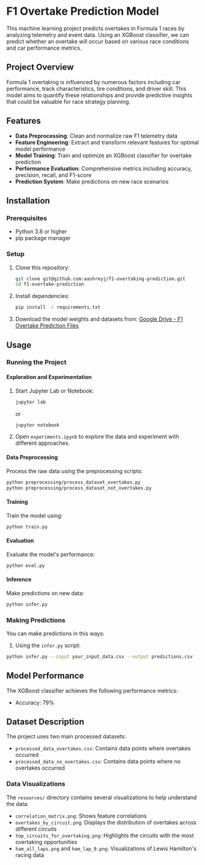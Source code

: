 # F1 Overtake Prediction Model

This machine learning project predicts overtakes in Formula 1 races by analyzing telemetry and event data. Using an XGBoost classifier, we can predict whether an overtake will occur based on various race conditions and car performance metrics.

## Project Overview

Formula 1 overtaking is influenced by numerous factors including car performance, track characteristics, tire conditions, and driver skill. This model aims to quantify these relationships and provide predictive insights that could be valuable for race strategy planning.

## Features

- **Data Preprocessing**: Clean and normalize raw F1 telemetry data
- **Feature Engineering**: Extract and transform relevant features for optimal model performance
- **Model Training**: Train and optimize an XGBoost classifier for overtake prediction
- **Performance Evaluation**: Comprehensive metrics including accuracy, precision, recall, and F1-score
- **Prediction System**: Make predictions on new race scenarios

## Installation

### Prerequisites

- Python 3.8 or higher
- pip package manager

### Setup

1. Clone this repository:
   ```bash
   git clone git@github.com:aashreyj/f1-overtaking-prediction.git
   cd f1-overtake-prediction
   ```

2. Install dependencies:
   ```bash
   pip install -r requirements.txt
   ```

3. Download the model weights and datasets from:
   [Google Drive - F1 Overtake Prediction Files](https://drive.google.com/drive/folders/1Lq3HhjN9XMZBNVjsL7g6xNIYtB4iHR0g?usp=sharing)


## Usage

### Running the Project

#### Exploration and Experimentation
1. Start Jupyter Lab or Notebook:
   ```bash
   jupyter lab
   ```
   or
   ```bash
   jupyter notebook
   ```

2. Open `experiments.ipynb` to explore the data and experiment with different approaches.

#### Data Preprocessing
Process the raw data using the preprocessing scripts:
```bash
python preprocessing/process_dataset_overtakes.py
python preprocessing/process_dataset_not_overtakes.py
```

#### Training
Train the model using:
```bash
python train.py
```

#### Evaluation
Evaluate the model's performance:
```bash
python eval.py
```

#### Inference
Make predictions on new data:
```bash
python infer.py
```

### Making Predictions

You can make predictions in this ways:

1. Using the `infer.py` script:
```bash
python infer.py --input your_input_data.csv --output predictions.csv
```


## Model Performance

The XGBoost classifier achieves the following performance metrics:

- Accuracy: 79%

## Dataset Description

The project uses two main processed datasets:
- `processed_data_overtakes.csv`: Contains data points where overtakes occurred
- `processed_data_no_overtakes.csv`: Contains data points where no overtakes occurred


### Data Visualizations

The `resources/` directory contains several visualizations to help understand the data:
- `correlation_matrix.png`: Shows feature correlations
- `overtakes_by_circuit.png`: Displays the distribution of overtakes across different circuits
- `top_circuits_for_overtaking.png`: Highlights the circuits with the most overtaking opportunities
- `ham_all_laps.png` and `ham_lap_9.png`: Visualizations of Lewis Hamilton's racing data
